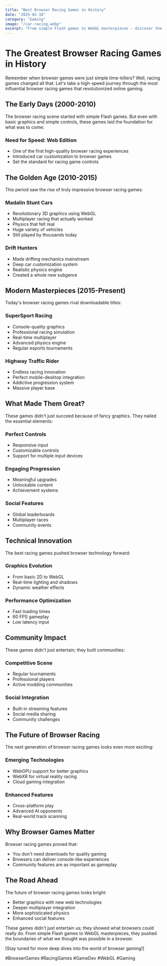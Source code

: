 ```yaml
---
title: "Best Browser Racing Games in History"
date: "2025-02-18"
category: "Gaming"
image: "/car-racing.webp"
excerpt: "From simple Flash games to WebGL masterpieces - discover the greatest browser racing games that shaped online gaming..."
---
```


# The Greatest Browser Racing Games in History

Remember when browser games were just simple time-killers? Well, racing games changed all that. Let's take a high-speed journey through the most influential browser racing games that revolutionized online gaming.

## The Early Days (2000-2010)

The browser racing scene started with simple Flash games. But even with basic graphics and simple controls, these games laid the foundation for what was to come:

### Need for Speed: Web Edition
- One of the first high-quality browser racing experiences
- Introduced car customization to browser games
- Set the standard for racing game controls

## The Golden Age (2010-2015)

This period saw the rise of truly impressive browser racing games:

### Madalin Stunt Cars
- Revolutionary 3D graphics using WebGL
- Multiplayer racing that actually worked
- Physics that felt real
- Huge variety of vehicles
- Still played by thousands today

### Drift Hunters
- Made drifting mechanics mainstream
- Deep car customization system
- Realistic physics engine
- Created a whole new subgenre

## Modern Masterpieces (2015-Present)

Today's browser racing games rival downloadable titles:

### SuperSport Racing
- Console-quality graphics
- Professional racing simulation
- Real-time multiplayer
- Advanced physics engine
- Regular esports tournaments

### Highway Traffic Rider
- Endless racing innovation
- Perfect mobile-desktop integration
- Addictive progression system
- Massive player base

## What Made Them Great?

These games didn't just succeed because of fancy graphics. They nailed the essential elements:

### Perfect Controls
- Responsive input
- Customizable controls
- Support for multiple input devices

### Engaging Progression
- Meaningful upgrades
- Unlockable content
- Achievement systems

### Social Features
- Global leaderboards
- Multiplayer races
- Community events

## Technical Innovation

The best racing games pushed browser technology forward:

### Graphics Evolution
- From basic 2D to WebGL
- Real-time lighting and shadows
- Dynamic weather effects

### Performance Optimization
- Fast loading times
- 60 FPS gameplay
- Low latency input

## Community Impact

These games didn't just entertain; they built communities:

### Competitive Scene
- Regular tournaments
- Professional players
- Active modding communities

### Social Integration
- Built-in streaming features
- Social media sharing
- Community challenges

## The Future of Browser Racing

The next generation of browser racing games looks even more exciting:

### Emerging Technologies
- WebGPU support for better graphics
- WebXR for virtual reality racing
- Cloud gaming integration

### Enhanced Features
- Cross-platform play
- Advanced AI opponents
- Real-world track scanning

## Why Browser Games Matter

Browser racing games proved that:
- You don't need downloads for quality gaming
- Browsers can deliver console-like experiences
- Community features are as important as gameplay

## The Road Ahead

The future of browser racing games looks bright:
- Better graphics with new web technologies
- Deeper multiplayer integration
- More sophisticated physics
- Enhanced social features

These games didn't just entertain us; they showed what browsers could really do. From simple Flash games to WebGL masterpieces, they pushed the boundaries of what we thought was possible in a browser.

[Stay tuned for more deep dives into the world of browser gaming!]

#BrowserGames #RacingGames #GameDev #WebGL #Gaming 